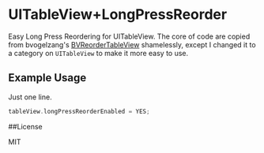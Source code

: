 UITableView+LongPressReorder
==================

Easy Long Press Reordering for UITableView. The core of code are copied from bvogelzang's [BVReorderTableView](https://github.com/bvogelzang/BVReorderTableView) shamelessly, except I changed it to a category on `UITableView` to make it more easy to use.

## Example Usage

Just one line.
```objective-c
tableView.longPressReorderEnabled = YES;
```


##License

MIT
